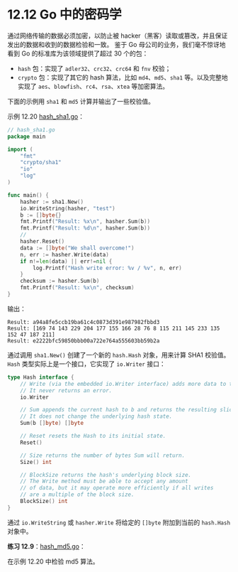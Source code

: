 # 12.12 Go 中的密码学

通过网络传输的数据必须加密，以防止被 hacker（黑客）读取或篡改，并且保证发出的数据和收到的数据检验和一致。
鉴于 Go 母公司的业务，我们毫不惊讶地看到 Go 的标准库为该领域提供了超过 30 个的包：

- `hash` 包：实现了 `adler32`、`crc32`、`crc64` 和 `fnv` 校验；
- `crypto` 包：实现了其它的 hash 算法，比如 `md4`、`md5`、`sha1` 等。以及完整地实现了 `aes`、`blowfish`、`rc4`、`rsa`、`xtea` 等加密算法。

下面的示例用 `sha1` 和 `md5` 计算并输出了一些校验值。

示例 12.20 [hash_sha1.go](examples/chapter_12/hash_sha1.go)：

```go
// hash_sha1.go
package main

import (
	"fmt"
	"crypto/sha1"
	"io"
	"log"
)

func main() {
	hasher := sha1.New()
	io.WriteString(hasher, "test")
	b := []byte{}
	fmt.Printf("Result: %x\n", hasher.Sum(b))
	fmt.Printf("Result: %d\n", hasher.Sum(b))
	//
	hasher.Reset()
	data := []byte("We shall overcome!")
	n, err := hasher.Write(data)
	if n!=len(data) || err!=nil {
		log.Printf("Hash write error: %v / %v", n, err)
	}
	checksum := hasher.Sum(b)
	fmt.Printf("Result: %x\n", checksum)
}
```

输出：

```
Result: a94a8fe5ccb19ba61c4c0873d391e987982fbbd3
Result: [169 74 143 229 204 177 155 166 28 76 8 115 211 145 233 135 152 47 187 211]
Result: e2222bfc59850bbb00a722e764a555603bb59b2a
```

通过调用 `sha1.New()` 创建了一个新的 `hash.Hash` 对象，用来计算 SHA1 校验值。`Hash` 类型实际上是一个接口，它实现了 `io.Writer` 接口：

```go
type Hash interface {
	// Write (via the embedded io.Writer interface) adds more data to the running hash.
	// It never returns an error.
	io.Writer

	// Sum appends the current hash to b and returns the resulting slice.
	// It does not change the underlying hash state.
	Sum(b []byte) []byte

	// Reset resets the Hash to its initial state.
	Reset()

	// Size returns the number of bytes Sum will return.
	Size() int

	// BlockSize returns the hash's underlying block size.
	// The Write method must be able to accept any amount
	// of data, but it may operate more efficiently if all writes
	// are a multiple of the block size.
	BlockSize() int
}
```

通过 `io.WriteString` 或 `hasher.Write` 将给定的 `[]byte` 附加到当前的 `hash.Hash` 对象中。

**练习 12.9**：[hash_md5.go](exercises/chapter_12/hash_md5.go)：

在示例 12.20 中检验 md5 算法。
